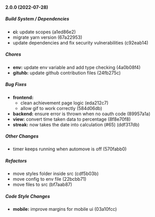 #### 2.0.0 (2022-07-28)

##### Build System / Dependencies

- **ci:** update scopes (a1ed86e2)
- migrate yarn version (67a22953)
- update dependencies and fix security vulnerabilities (c92eab14)

##### Chores

- **env:** update env variable and add type checking (4a0b08f4)
- **gituhb:** update github contribution files (24fb275c)

##### Bug Fixes

- **frontend:**
  - clean achievement page logic (eda212c7)
  - allow gif to work correctly (584d06db)
- **backend:** ensure error is thrown when no oauth code (89957a1a)
- **view:** convert time taken data to percentage (8f8e70f8)
- **streak:** now takes the date into calculation (#65) (ddf317db)

##### Other Changes

- timer keeps running when automove is off (570fabb0)

##### Refactors

- move styles folder inside src (cdf5b03b)
- move config to env file (22bcbb71)
- move files to src (bf7aab87)

##### Code Style Changes

- **mobile:** improve margins for mobile ui (03a10fcc)

